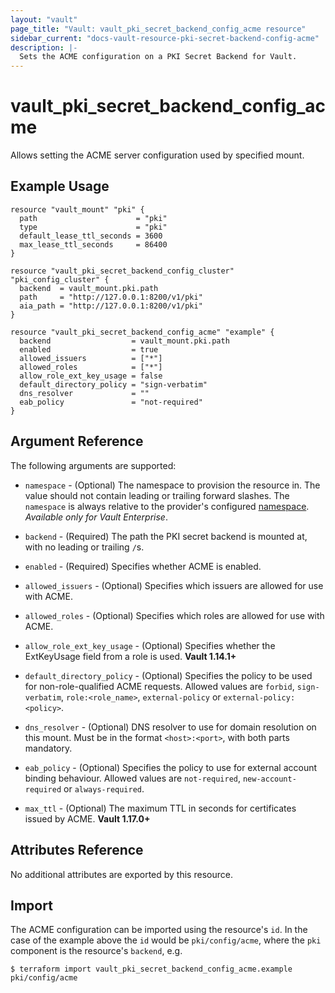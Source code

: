 ```yaml
---
layout: "vault"
page_title: "Vault: vault_pki_secret_backend_config_acme resource"
sidebar_current: "docs-vault-resource-pki-secret-backend-config-acme"
description: |-
  Sets the ACME configuration on a PKI Secret Backend for Vault.
---
```


# vault\_pki\_secret\_backend\_config\_acme

Allows setting the ACME server configuration used by specified mount.

## Example Usage

```hcl
resource "vault_mount" "pki" {
  path                      = "pki"
  type                      = "pki"
  default_lease_ttl_seconds = 3600
  max_lease_ttl_seconds     = 86400
}

resource "vault_pki_secret_backend_config_cluster" "pki_config_cluster" {
  backend  = vault_mount.pki.path
  path     = "http://127.0.0.1:8200/v1/pki"
  aia_path = "http://127.0.0.1:8200/v1/pki"
}

resource "vault_pki_secret_backend_config_acme" "example" {
  backend                  = vault_mount.pki.path
  enabled                  = true
  allowed_issuers          = ["*"]
  allowed_roles            = ["*"]
  allow_role_ext_key_usage = false
  default_directory_policy = "sign-verbatim"
  dns_resolver             = ""
  eab_policy               = "not-required"
}
```

## Argument Reference

The following arguments are supported:

* `namespace` - (Optional) The namespace to provision the resource in.
  The value should not contain leading or trailing forward slashes.
  The `namespace` is always relative to the provider's configured [namespace](/docs/providers/vault#namespace).
   *Available only for Vault Enterprise*.

* `backend` - (Required) The path the PKI secret backend is mounted at, with no leading or trailing `/`s.

* `enabled` - (Required) Specifies whether ACME is enabled.

* `allowed_issuers` - (Optional) Specifies which issuers are allowed for use with ACME.

* `allowed_roles` - (Optional) Specifies which roles are allowed for use with ACME.

* `allow_role_ext_key_usage` - (Optional) Specifies whether the ExtKeyUsage field from a role is used. **Vault 1.14.1+**

* `default_directory_policy` - (Optional) Specifies the policy to be used for non-role-qualified ACME requests.
  Allowed values are `forbid`, `sign-verbatim`, `role:<role_name>`, `external-policy` or `external-policy:<policy>`.

* `dns_resolver` - (Optional) DNS resolver to use for domain resolution on this mount.
  Must be in the format `<host>:<port>`, with both parts mandatory.

* `eab_policy` - (Optional) Specifies the policy to use for external account binding behaviour.
  Allowed values are `not-required`, `new-account-required` or `always-required`.

* `max_ttl` - (Optional) The maximum TTL in seconds for certificates issued by ACME. **Vault 1.17.0+**

## Attributes Reference

No additional attributes are exported by this resource.

## Import

The ACME configuration can be imported using the resource's `id`. 
In the case of the example above the `id` would be `pki/config/acme`, 
where the `pki` component is the resource's `backend`, e.g.

```
$ terraform import vault_pki_secret_backend_config_acme.example pki/config/acme
```
